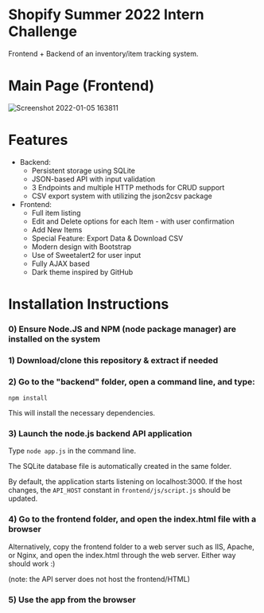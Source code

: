 # Shopify Summer 2022 Intern Challenge

Frontend + Backend of an inventory/item tracking system.

# Main Page (Frontend)
![Screenshot 2022-01-05 163811](https://user-images.githubusercontent.com/50718889/148294176-d72ce426-a0f7-4756-9a33-b5e4068eba27.jpg)

# Features
- Backend:
  - Persistent storage using SQLite
  - JSON-based API with input validation
  - 3 Endpoints and multiple HTTP methods for CRUD support
  - CSV export system with utilizing the json2csv package
- Frontend:
  - Full item listing
  - Edit and Delete options for each Item - with user confirmation
  - Add New Items
  - Special Feature: Export Data & Download CSV
  - Modern design with Bootstrap
  - Use of Sweetalert2 for user input
  - Fully AJAX based
  - Dark theme inspired by GitHub

# Installation Instructions

### 0) Ensure Node.JS and NPM (node package manager) are installed on the system
### 1) Download/clone this repository & extract if needed
### 2) Go to the "backend" folder, open a command line, and type:
`npm install`

This will install the necessary dependencies.

### 3) Launch the node.js backend API application
Type `node app.js` in the command line.

The SQLite database file is automatically created in the same folder.

By default, the application starts listening on localhost:3000. If the host changes, the `API_HOST` constant in `frontend/js/script.js` should be updated. 

### 4) Go to the frontend folder, and open the index.html file with a browser
Alternatively, copy the frontend folder to a web server such as IIS, Apache, or Nginx, and open the index.html through the web server.
Either way should work :)

(note: the API server does not host the frontend/HTML)

### 5) Use the app from the browser
